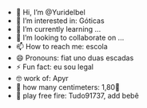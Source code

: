- 👋 Hi, I’m @Yuridelbel
- 👀 I’m interested in: Góticas
- 🌱 I’m currently learning ...
- 💞️ I’m looking to collaborate on ...
- 📫 How to reach me: escola
- 😄 Pronouns: fiat uno duas escadas 
- ⚡ Fun fact: eu sou legal
- 🤓 work of: Apyr
- 🫣 how many centimeters: 1,80🥵
- 🥱 play free fire: Tudo91737, add bebê
